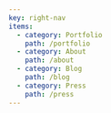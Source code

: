 ```yaml
---
key: right-nav
items:
  - category: Portfolio
    path: /portfolio
  - category: About
    path: /about
  - category: Blog
    path: /blog
  - category: Press
    path: /press
---
```

